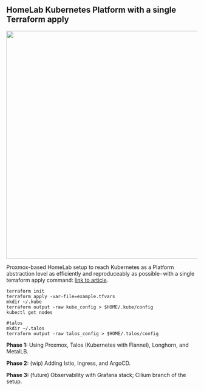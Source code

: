 ## HomeLab Kubernetes Platform with a single Terraform apply

<img src="https://github.com/user-attachments/assets/d16c737e-9d19-42d7-b527-623f89fc9cd8" height="600"/>

Proxmox-based HomeLab setup to reach Kubernetes as a Platform abstraction level as efficiently and 
reproduceably as possible - with a single terraform apply command: [link to article](https://ynovytskyy.medium.com/homelab-kubernetes-platform-with-a-single-terraform-apply-821cd766a2eb).

```shell
terraform init
terraform apply -var-file=example.tfvars
mkdir ~/.kube
terraform output -raw kube_config > $HOME/.kube/config
kubectl get nodes

#talos
mkdir ~/.talos
terraform output -raw talos_config > $HOME/.talos/config
```

**Phase 1:** Using Proxmox, Talos (Kubernetes with Flannel), Longhorn, and MetalLB.

**Phase 2:** (wip) Adding Istio, Ingress, and ArgoCD.

**Phase 3:** (future) Observability with Grafana stack; Cilium branch of the setup.
